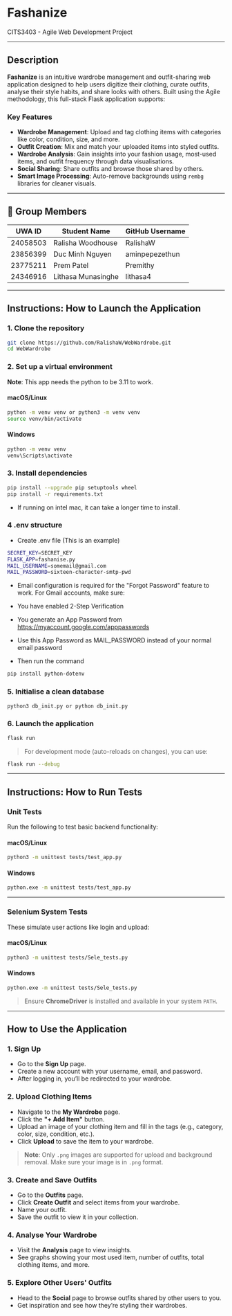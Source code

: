 # Fashanize  
CITS3403 - Agile Web Development Project

---

## Description

**Fashanize** is an intuitive wardrobe management and outfit-sharing web application designed to help users digitize their clothing, curate outfits, analyse their style habits, and share looks with others. Built using the Agile methodology, this full-stack Flask application supports:

### Key Features

- **Wardrobe Management**: Upload and tag clothing items with categories like color, condition, size, and more.
- **Outfit Creation**: Mix and match your uploaded items into styled outfits.
- **Wardrobe Analysis**: Gain insights into your fashion usage, most-used items, and outfit frequency through data visualisations.
- **Social Sharing**: Share outfits and browse those shared by others.
- **Smart Image Processing**: Auto-remove backgrounds using `rembg` libraries for cleaner visuals.

---

## 👥 Group Members

| UWA ID   | Student Name         | GitHub Username     |
|----------|----------------------|---------------------|
| 24058503 | Ralisha Woodhouse    | RalishaW            |
| 23856399 | Duc Minh Nguyen      | aminpepezethun      |
| 23775211 | Prem Patel           | Premithy            |
| 24346916 | Lithasa Munasinghe   | lithasa4            |

---

## Instructions: How to Launch the Application

### 1. Clone the repository

```bash
git clone https://github.com/RalishaW/WebWardrobe.git
cd WebWardrobe
```

### 2. Set up a virtual environment

**Note**: This app needs the python to be 3.11 to work.

#### macOS/Linux

```bash
python -m venv venv or python3 -m venv venv
source venv/bin/activate
```

#### Windows

```bash
python -m venv venv
venv\Scripts\activate
```

### 3. Install dependencies

```bash
pip install --upgrade pip setuptools wheel
pip install -r requirements.txt
```
- If running on intel mac, it can take a longer time to install.


### 4 .env structure
- Create .env file (This is an example)
```bash
SECRET_KEY=SECRET_KEY 
FLASK_APP=fashanise.py
MAIL_USERNAME=somemail@gmail.com
MAIL_PASSWORD=sixteen-character-smtp-pwd
```
- Email configuration is required for the "Forgot Password" feature to work. For Gmail accounts, make sure:
- You have enabled 2-Step Verification
- You generate an App Password from https://myaccount.google.com/apppasswords
- Use this App Password as MAIL_PASSWORD instead of your normal email password

- Then run the command
```bash
pip install python-dotenv
```

### 5. Initialise a clean database
```bash
python3 db_init.py or python db_init.py
```

### 6. Launch the application

```bash
flask run
```

> For development mode (auto-reloads on changes), you can use:
```bash
flask run --debug
```

---

## Instructions: How to Run Tests

### Unit Tests

Run the following to test basic backend functionality:

#### macOS/Linux

```bash
python3 -m unittest tests/test_app.py
```

#### Windows

```bash
python.exe -m unittest tests/test_app.py
```

---

### Selenium System Tests

These simulate user actions like login and upload:

#### macOS/Linux

```bash
python3 -m unittest tests/Sele_tests.py
```

#### Windows

```bash
python.exe -m unittest tests/Sele_tests.py
```

> Ensure **ChromeDriver** is installed and available in your system `PATH`.

---

## How to Use the Application

### 1. Sign Up

- Go to the **Sign Up** page.
- Create a new account with your username, email, and password.
- After logging in, you’ll be redirected to your wardrobe.

### 2. Upload Clothing Items

- Navigate to the **My Wardrobe** page.
- Click the **"+ Add Item"** button.
- Upload an image of your clothing item and fill in the tags (e.g., category, color, size, condition, etc.).
- Click **Upload** to save the item to your wardrobe.

> **Note**: Only `.png` images are supported for upload and background removal. Make sure your image is in `.png` format.

### 3. Create and Save Outfits

- Go to the **Outfits** page.
- Click **Create Outfit** and select items from your wardrobe.
- Name your outfit.
- Save the outfit to view it in your collection.

### 4. Analyse Your Wardrobe

- Visit the **Analysis** page to view insights.
- See graphs showing your most used item, number of outfits, total clothing items, and more.

### 5. Explore Other Users' Outfits

- Head to the **Social** page to browse outfits shared by other users to you.
- Get inspiration and see how they’re styling their wardrobes.
